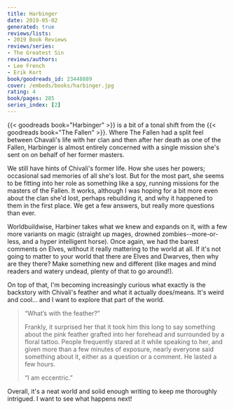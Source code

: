 ```yaml
---
title: Harbinger
date: 2019-05-02
generated: true
reviews/lists:
- 2019 Book Reviews
reviews/series:
- The Greatest Sin
reviews/authors:
- Lee French
- Erik Kort
book/goodreads_id: 23448889
cover: /embeds/books/harbinger.jpg
rating: 4
book/pages: 285
series_index: [2]
---
```

{{< goodreads book="Harbinger" >}} is a bit of a tonal shift from the {{< goodreads book="The Fallen" >}}. Where The Fallen had a split feel between Chavali's life with her clan and then after her death as one of the Fallen, Harbinger is almost entirely concerned with a single mission she's sent on on behalf of her former masters.  

We still have hints of Chivali's former life. How she uses her powers; occasional sad memories of all she's lost. But for the most part, she seems to be fitting into her role as something like a spy, running missions for the masters of the Fallen. It works, although I was hoping for a bit more even about the clan she'd lost, perhaps rebuilding it, and why it happened to them in the first place. We get a few answers, but really more questions than ever.  

<!--more-->

Worldbuildwise, Harbiner takes what we knew and expands on it, with a few more variants on magic (straight up mages, drowned zombies--more-or-less, and a hyper intelligent horse). Once again, we had the barest comments on Elves, without it really mattering to the world at all. If it's not going to matter to your world that there are Elves and Dwarves, then why are they there? Make something new and different (like mages and mind readers and watery undead, plenty of that to go around!).  

On top of that, I'm becoming increasingly curious what exactly is the backstory with Chivali's feather and what it actually does/means. It's weird and cool... and I want to explore that part of the world.  

> “What’s with the feather?”  
>
> Frankly, it surprised her that it took him this long to say something about the pink feather grafted into her forehead and surrounded by a floral tattoo. People frequently stared at it while speaking to her, and given more than a few minutes of exposure, nearly everyone said something about it, either as a question or a comment. He lasted a few hours.  
>
> “I am eccentric.”  

Overall, it's a neat world and solid enough writing to keep me thoroughly intrigued. I want to see what happens next!